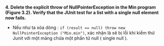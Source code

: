 **4. Delete the explicit throw of NullPointerException in the Min program (Figure 3.2). Verify that the JUnit test for a list with a single null element now fails.**

- Nếu như ta xóa dòng : ```if (result == null) throw new NullPointerException ("Min.min")```, xác nhận là sẽ bị lỗi khi kiểm thử Junit với một mảng chứa một phần tử null ( single null ).

